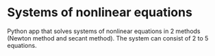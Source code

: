 # Systems of nonlinear equations
Python app that solves systems of nonlinear equations in 2 methods (Newton method and secant method). The system can consist of 2 to 5 equations.
